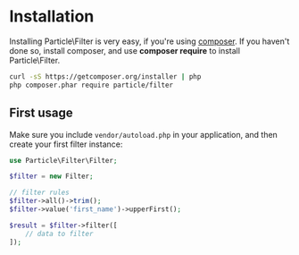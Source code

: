 # Installation

Installing Particle\Filter is very easy, if you're using [composer](http://getcomposer.com). 
If you haven't done so, install composer, and use **composer require** to install Particle\Filter.

```bash
curl -sS https://getcomposer.org/installer | php
php composer.phar require particle/filter
```

## First usage

Make sure you include `vendor/autoload.php` in your application, and then create your first filter 
instance:

```php
use Particle\Filter\Filter;

$filter = new Filter;

// filter rules
$filter->all()->trim();
$filter->value('first_name')->upperFirst();

$result = $filter->filter([
    // data to filter
]);
```
